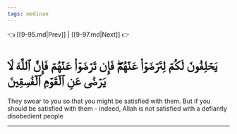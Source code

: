 ```yaml
---
tags: medinan
---
```


👈 [[9-95.md|Prev]] | [[9-97.md|Next]] 👉

# يَحۡلِفُونَ لَكُمۡ لِتَرۡضَوۡاْ عَنۡهُمۡۖ فَإِن تَرۡضَوۡاْ عَنۡهُمۡ فَإِنَّ ٱللَّهَ لَا يَرۡضَىٰ عَنِ ٱلۡقَوۡمِ ٱلۡفَٰسِقِينَ

They swear to you so that you might be satisfied with them. But if you should be satisfied with them - indeed, Allah is not satisfied with a defiantly disobedient people

---

